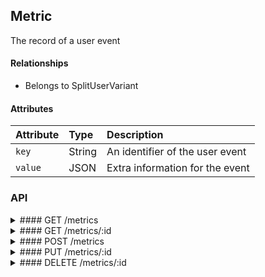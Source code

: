 ## Metric

The record of a user event

#### Relationships

- Belongs to SplitUserVariant

#### Attributes

| Attribute | Type   | Description |
| :-------- | :----- | :---------- |
| `key`     | String | An identifier of the user event |
| `value`   | JSON   | Extra information for the event |

### API

<details>
<summary>
#### GET /metrics
</summary>

- Scoped by project owner or collaborator roles
- Site admins can access all metrics
- Filterable by `key` and `split_user_variant_id`

``` json
{
  "data": [{
    "id": "1",
    "type": "metrics",
    "attributes": {
      "key": "classification_created",
      "value": {
        "classification_id": "123456"
      },
      "split_user_variant_id": "1",
      "created_at": "2016-11-02T12:00:00Z"
    },
    "links": {
      "self": "/metrics/1"
    }
  }],
  "jsonapi": {
    "version": "1.0"
  },
  "links": {
    "self": "/metrics?page[number]=1&page[size]=1",
    "next": "/metrics?page[number]=2&page[size]=1",
    "last": "/metrics?page[number]=123&page[size]=1"
  }
}
```
</details>

<details>
<summary>
#### GET /metrics/:id
</summary>

- Scoped by project owner or collaborator roles
- Site admins can access all metrics

``` json
{
  "data": [{
    "id": "1",
    "type": "metrics",
    "attributes": {
      "key": "classification_created",
      "value": {
        "classification_id": "123456"
      },
      "split_user_variant_id": "1",
      "created_at": "2016-11-02T12:00:00Z"
    },
    "links": {
      "self": "/metrics/1"
    }
  }],
  "jsonapi": {
    "version": "1.0"
  }
}
```
</details>

<details>
<summary>
#### POST /metrics
</summary>

- Accessible by project owners, collaborators, and site admins

##### Schema

``` json
{
  "properties": {
    "data": {
      "properties": {
        "split_user_variant_id": {
          "oneOf": [{
            "type": "integer",
            "minimum": 1
          }, {
            "type": "string",
            "pattern": "^[1-9]\\d*$"
          }]
        },
        "key": {
          "type": "string"
        },
        "value": {
          "properties": {},
          "type": "object",
          "additionalProperties": true
        }
      },
      "type": "object",
      "required": ["split_user_variant_id", "key", "value"],
      "additionalProperties": false
    }
  },
  "type": "object",
  "required": ["data"]
}
```

##### Example

``` json
{
  "data": {
    "attributes": {
      "key": "classification_created",
      "value": {
        "classification_id": "123456"
      }
    },
    "relationships": {
      "split_user_variants": {
        "data": {
          "type": "split_user_variants",
          "id": "1"
        }
      }
    }
  }
}
```
</details>

<details>
<summary>
#### PUT /metrics/:id
</summary>

- Not permitted
</details>

<details>
<summary>
#### DELETE /metrics/:id
</summary>

- Not permitted
</details>

